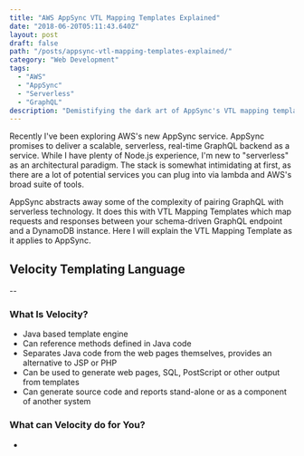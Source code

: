 ```yaml
---
title: "AWS AppSync VTL Mapping Templates Explained"
date: "2018-06-20T05:11:43.640Z"
layout: post
draft: false
path: "/posts/appsync-vtl-mapping-templates-explained/"
category: "Web Development"
tags:
  - "AWS"
  - "AppSync"
  - "Serverless"
  - "GraphQL"
description: "Demistifying the dark art of AppSync's VTL mapping templates."
---
```


Recently I've been exploring AWS's new AppSync service. AppSync promises to deliver a scalable, serverless, real-time GraphQL backend as a service. While I have plenty of Node.js experience, I'm new to "serverless" as an architectural paradigm. The stack is somewhat intimidating at first, as there are a lot of potential services you can plug into via lambda and AWS's broad suite of tools.

AppSync abstracts away some of the complexity of pairing GraphQL with serverless technology. It does this with VTL Mapping Templates which map requests and responses between your schema-driven GraphQL endpoint and a DynamoDB instance. Here I will explain the VTL Mapping Template as it applies to AppSync.

## Velocity Templating Language


--

### What Is Velocity?

- Java based template engine
- Can reference methods defined in Java code
- Separates Java code from the web pages themselves, provides an alternative to JSP or PHP
- Can be used to generate web pages, SQL, PostScript or other output from templates
- Can generate source code and reports stand-alone or as a component of another system


### What can Velocity do for You?

- 